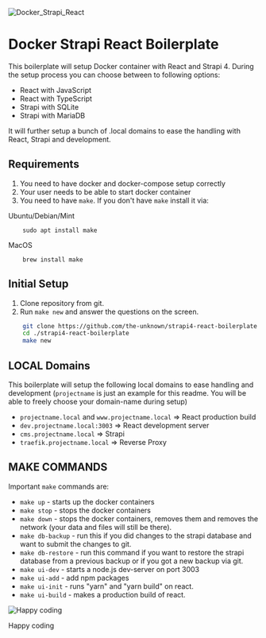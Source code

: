 ![Docker_Strapi_React](https://i.imgur.com/NVCXLk5.jpeg)

# Docker Strapi React Boilerplate

This boilerplate will setup Docker container with React and Strapi 4. During the setup process you can choose between to following options:

* React with JavaScript
* React with TypeScript
* Strapi with SQLite
* Strapi with MariaDB

It will further setup a bunch of .local domains to ease the handling with React, Strapi and development.

## Requirements

1. You need to have docker and docker-compose setup correctly
2. Your user needs to be able to start docker container
3. You need to have `make`. If you don't have `make` install it via:

Ubuntu/Debian/Mint
```
    sudo apt install make
```

MacOS
```
    brew install make
```

## Initial Setup

1. Clone repository from git.
2. Run `make new` and answer the questions on the screen.

```bash
    git clone https://github.com/the-unknown/strapi4-react-boilerplate.git
    cd ./strapi4-react-boilerplate
    make new
```

## LOCAL Domains
This boilerplate will setup the following local domains to ease handling and development (`projectname` is just an example for this readme. You will be able to freely choose your domain-name during setup)

* `projectname.local` and `www.projectname.local` => React production build
* `dev.projectname.local:3003` => React development server 
* `cms.projectname.local` => Strapi
* `traefik.projectname.local` => Reverse Proxy


## MAKE COMMANDS
Important `make` commands are:

- `make up` - starts up the docker containers
- `make stop` - stops the docker containers
- `make down` - stops the docker containers, removes them and removes the network (your data and files will still be there).
- `make db-backup` - run this if you did changes to the strapi database and want to submit the changes to git.
- `make db-restore` - run this command if you want to restore the strapi database from a previous backup or if you got a new backup via git.
- `make ui-dev` - starts a node.js dev-server on port 3003
- `make ui-add` - add npm packages 
- `make ui-init` - runs "yarn" and "yarn build" on react.
- `make ui-build` - makes a production build of react.

![Happy coding](https://media0.giphy.com/media/TilmLMmWrRYYHjLfub/giphy.gif)

Happy coding

